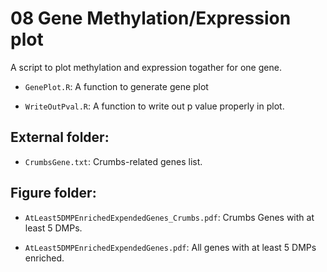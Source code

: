 # 08 Gene Methylation/Expression plot

A script to plot methylation and expression togather for one gene.

- `GenePlot.R`: A function to generate gene plot

- `WriteOutPval.R`: A function to write out p value properly in plot.

## External folder:

- `CrumbsGene.txt`: Crumbs-related genes list.

## Figure folder:

- `AtLeast5DMPEnrichedExpendedGenes_Crumbs.pdf`: Crumbs Genes with at least 5 DMPs.

- `AtLeast5DMPEnrichedExpendedGenes.pdf`: All genes with at least 5 DMPs enriched.
